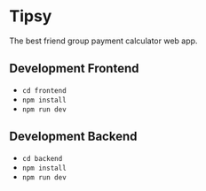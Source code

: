 # Tipsy

The best friend group payment calculator web app.

## Development Frontend

- `cd frontend`
- `npm install`
- `npm run dev`

## Development Backend

- `cd backend`
- `npm install`
- `npm run dev`

